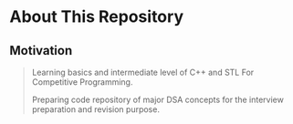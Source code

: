 # About This Repository

## Motivation

> Learning basics and intermediate level of C++ and STL For Competitive Programming.
>
> Preparing code repository of major DSA concepts for the interview preparation and revision purpose.
